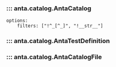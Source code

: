 <!--
  ~ Copyright (c) 2023-2025 Arista Networks, Inc.
  ~ Use of this source code is governed by the Apache License 2.0
  ~ that can be found in the LICENSE file.
  -->

### ::: anta.catalog.AntaCatalog

    options:
        filters: ["!^_[^_]", "!__str__"]

### ::: anta.catalog.AntaTestDefinition

### ::: anta.catalog.AntaCatalogFile
